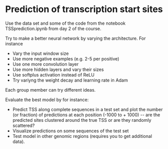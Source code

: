 
# Prediction of transcription start sites

Use the data set and some of the code from the notebook TSSprediction.ipynb from day 2 of the course.

Try to make a better neural network by varying the architecture. For instance
* Vary the input window size
* Use more negative examples (e.g. 2-5 per positive)
* Use one more convolution layer
* Use more hidden layers and vary their sizes
* Use softplus activation instead of ReLU
* Try variyng the weight decay and learning rate in Adam

Each group member can try different ideas.

Evaluate the best model by for instance:
* Predict TSS along complete sequences in a test set and plot the number (or fraction) of predictions at each position (-1000 to + 1000) -- are the predicted sites clustered around the true TSS or are they randomly scattered?
* Visualize predictions on some sequences of the test set
* Test model in other genomic regions (requires you to get additional data).



